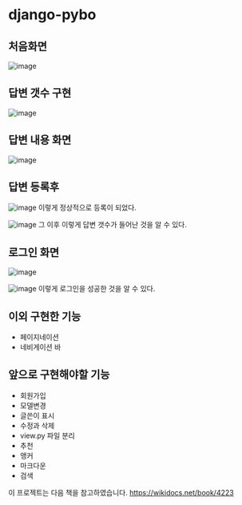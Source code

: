 # django-pybo


## 처음화면

![image](https://user-images.githubusercontent.com/107871734/223387213-724d4603-9d5a-4fee-b8bb-5881582c9750.png)


## 답변 갯수 구현
![image](https://user-images.githubusercontent.com/107871734/223387399-66d8cc04-f5d6-48ce-a4ea-996ac1ca3526.png)

## 답변 내용 화면
![image](https://user-images.githubusercontent.com/107871734/223387679-77b8a376-faa9-4fe5-b51a-3ac2aa0ce909.png)

## 답변 등록후
![image](https://user-images.githubusercontent.com/107871734/223387814-68fbe297-f7cf-4c3a-9ad4-00ff07b46653.png)
이렇게 정상적으로 등록이 되었다.

![image](https://user-images.githubusercontent.com/107871734/223387962-6fee015b-4d30-4dce-a3a9-7c528de6d935.png)
그 이후 이렇게 답변 갯수가 들어난 것을 알 수 있다.

## 로그인 화면
![image](https://user-images.githubusercontent.com/107871734/223392662-c6730d7f-c052-4a29-a8f7-a34bcf6c2aaa.png)


![image](https://user-images.githubusercontent.com/107871734/223392919-6a0c8ddd-1cc0-4e48-b988-51478682cea3.png)
이렇게 로그인을 성공한 것을 알 수 있다.


## 이외 구현한 기능
- 페이지네이션
- 네비게이션 바

## 앞으로 구현해야할 기능
- 회원가입
- 모델변경
- 글쓴이 표시
- 수정과 삭제
- view.py 파일 분리
- 추천
- 앵커
- 마크다운
- 검색

이 프로젝트는 다음 책을 참고하였습니다.
https://wikidocs.net/book/4223
